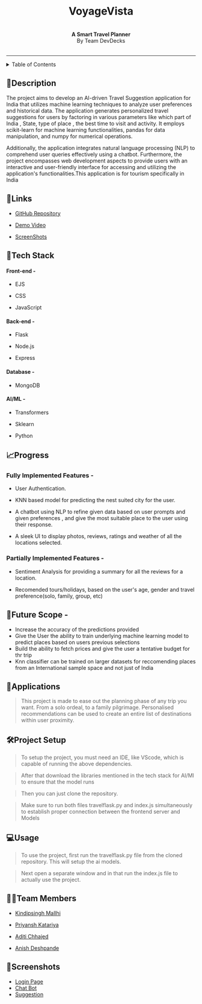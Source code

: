 <h1 align="center">
<br>
<Strong>VoyageVista</Strong>
</h1>
<br>
<div align="center">
<strong>A Smart Travel Planner</strong><br>
By Team DevDecks <br><br>
</div>
<hr>
<details>

<summary>Table of Contents</summary>

  

- [Description](#📝description)

- [Links](#🔗links)

- [Tech Stack](#🤖tech-stack)

- [Progress](#📈progress)

- [Future Scope](#🔮future-scope)

- [Applications](#💸applications)

- [Setup](#🛠project-setup)

- [Usage](#💻usage)

- [Team Members](#👨‍💻team-members)

- [Screenshots](#screenshots)

</details>

  

## 📝Description

The project aims to develop an AI-driven Travel Suggestion application for India that utilizes machine learning techniques to analyze user preferences and historical data. The application generates personalized travel suggestions for users by factoring in various parameters like which part of India , State, type of place , the best time to visit and activity. It employs scikit-learn for machine learning functionalities, pandas for data manipulation, and numpy for numerical operations. 
  

Additionally, the application integrates natural language processing (NLP) to comprehend user queries effectively using a chatbot. Furthermore, the project encompasses web development aspects to provide users with an interactive and user-friendly interface for accessing and utilizing the application's functionalities.This application is for tourism specifically in India 


  

## 🔗Links

- [GitHub Repository](https://github.com/wizardd254/Devdeck_VoyageVista)

- [Demo Video](https://drive.google.com/file/d/1ILK8IZmVHxZEo4NTFp0z6KFnK3r0OYnb/view?usp=drive_link)

- [ScreenShots](https://drive.google.com/drive/folders/1JYgwgIoYznBcU_YChj2b9V_RROnQS5TC)

  

## 🤖Tech Stack

  

#### Front-end -

- EJS

- CSS

- JavaScript

  

#### Back-end -

- Flask

- Node.js

- Express

  

#### Database -

- MongoDB

  

#### AI/ML -

- Transformers

- Sklearn

- Python


  

## 📈Progress

  

### Fully Implemented Features -

  

- User Authentication.

- KNN based model for predicting the nest suited city for the user.

- A chatbot using NLP to refine given data based on user prompts and given preferences , and give the most suitable place to the user using their response.

- A sleek UI to display photos, reviews, ratings and weather of all the locations selected.

  

### Partially Implemented Features -

  

- Sentiment Analysis for providing a summary for all the reviews for a location.

- Recomended tours/holidays, based on the user's age, gender and travel preference(solo, family, group, etc)

  

## 🔮Future Scope -

  

- Increase the accuracy of the predictions provided
- Give the User the ability to train underlying machine learning model to predict places based on users previous selections  
- Build the ability to fetch prices and give the user a tentative budget for thr trip
- Knn classifier can be trained on larger datasets for reccomending places from an International sample space and not just of India

  

## 💸Applications

> This project is made to ease out the planning phase of any trip you want. From a solo ordeal, to a family pilgrimage.
> Personalised recommendations can be used to create an entire list of destinations within user proximity.
  

## 🛠Project Setup

  

> To setup the project, you must need an IDE, like VScode, which is capable of running the above dependencies.

> After that download the libraries mentioned in the tech stack for AI/Ml to ensure that the model runs

> Then you can just clone the repository.

> Make sure to run both files travelflask.py and index.js simultaneously to establish proper connection between the frontend server and Models


  

## 💻Usage

  

> To use the project, first run the travelflask.py file from the cloned repository. This will setup the ai models.

> Next open a separate window and in that run the index.js file to actually use the project.

  

## 👨‍💻Team Members

- [Kindipsingh Mallhi](https://github.com/kindipsingh)

- [Priyansh Katariya](https://github.com/wizardd254)

- [Aditi Chhajed](https://github.com/aditichhajed)

- [Anish Deshpande](https://github.com/silverhaffling01)

  

## 📱Screenshots
- [Login Page](https://drive.google.com/file/d/1kGGFXQiDqVzZxyKYQPLt1fWeL7fnRZ9v/view)
- [Chat Bot](https://drive.google.com/file/d/18PIovzVG5BFiO5WBzzEHotGF2XKoKcsc/view)
- [Suggestion](https://drive.google.com/file/d/1f0jFsbVNQLjMjknaukxpmHkIg111HfOO/view)
